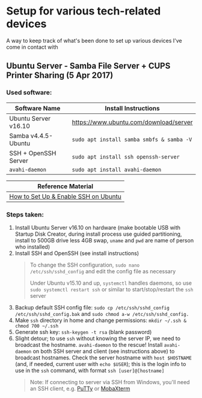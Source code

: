 # Setup for various tech-related devices
A way to keep track of what's been done to set up various devices I've come in contact with

## Ubuntu Server - Samba File Server + CUPS Printer Sharing (5 Apr 2017)
### Used software:

| Software Name | Install Instructions |
| --- |--- |
| Ubuntu Server v16.10 | https://www.ubuntu.com/download/server |
| Samba v4.4.5-Ubuntu | `sudo apt install samba smbfs & samba -V` |
| SSH + OpenSSH Server | `sudo apt install ssh openssh-server` |
| `avahi-daemon` | `sudo apt install avahi-daemon` |

| Reference Material |
| --- |
| [How to Set Up & Enable SSH on Ubuntu](https://www.maketecheasier.com/setup-enable-ssh-ubuntu/) |

### Steps taken:
1) Install Ubuntu Server v16.10 on hardware (make bootable USB with Startup Disk Creator, during install process use guided partitioning, install to 500GB drive less 4GB swap, `uname` and `pwd` are name of person who installed)
2) Install SSH and OpenSSH (see install instructions)
   > To change the SSH configuration, `sudo nano /etc/ssh/sshd_config` and edit the config file as necessary
   >
   > Under Ubuntu v15.10 and up, `systemctl` handles daemons, so use `sudo systemctl restart ssh` or similar to start/stop/restart the `ssh` server
3) Backup default SSH config file: `sudo cp /etc/ssh/sshd_config /etc/ssh/sshd_config.bak` and `sudo chmod a-w /etc/ssh/sshd_config.`
4) Make `ssh` directory in home and change permissions: `mkdir ~/.ssh & chmod 700 ~/.ssh`
5) Generate ssh key: `ssh-keygen -t rsa` (blank password)
6) Slight detour; to use `ssh` without knowing the server IP, we need to broadcast the hostname. `avahi-daemon` to the rescue! Install `avahi-daemon` on both SSH server and client (see instructions above) to broadcast hostnames. Check the server hostname with `host $HOSTNAME` (and, if needed, current user with `echo $USER`); this is the login info to use in the `ssh` command, with format `ssh [user]@[hostname]`
   > Note: If connecting to server via SSH from Windows, you'll need an SSH client, e.g. [PuTTy](http://www.chiark.greenend.org.uk/~sgtatham/putty/) or [MobaXterm](http://mobaxterm.mobatek.net/)
